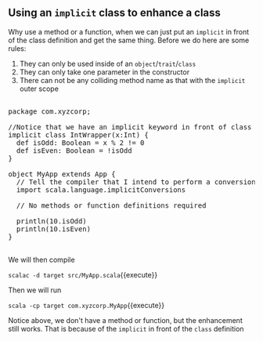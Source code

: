 ## Using an `implicit` class to enhance a class

Why use a method or a function, when we can just put an `implicit` in front of the class definition and get the same thing. Before we do here are some rules:

1. They can only be used inside of an `object`/`trait`/`class`
2. They can only take one parameter in the constructor
3. There can not be any colliding method name as that with the `implicit` outer scope

<pre class="file" data-filename="src/MyApp.scala" data-target="replace">

package com.xyzcorp;

//Notice that we have an implicit keyword in front of class
implicit class IntWrapper(x:Int) {
  def isOdd: Boolean = x % 2 != 0
  def isEven: Boolean = !isOdd
}

object MyApp extends App {
  // Tell the compiler that I intend to perform a conversion
  import scala.language.implicitConversions
 
  // No methods or function definitions required 
  
  println(10.isOdd)
  println(10.isEven)
}

</pre>

We will then compile

`scalac -d target src/MyApp.scala`{{execute}}

Then we will run

`scala -cp target com.xyzcorp.MyApp`{{execute}}

Notice above, we don't have a method or function, but the enhancement still works. That is because of the `implicit` in front of the `class` definition
